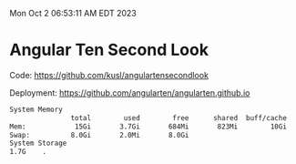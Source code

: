 Mon Oct  2 06:53:11 AM EDT 2023

# Angular Ten Second Look

Code: https://github.com/kusl/angulartensecondlook

Deployment: https://github.com/angularten/angularten.github.io

```bash
System Memory
               total        used        free      shared  buff/cache   available
Mem:            15Gi       3.7Gi       684Mi       823Mi        10Gi        10Gi
Swap:          8.0Gi       2.0Mi       8.0Gi
System Storage
1.7G	.
